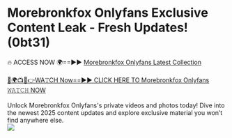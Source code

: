 # Morebronkfox Onlyfans Exclusive Content Leak - Fresh Updates! (0bt31)

🔥 ACCESS NOW 🌍==►► <a href="https://tinyurl.com/kvy9nzfs" rel="nofollow">Morebronkfox Onlyfans Latest Collection</a>
<br><br>
[🔴🌍📺📱👉WA𝚃CH Now==►► CLICK HERE TO Morebronkfox Onlyfans 𝚆𝙰𝚃𝙲𝙷 NOW](https://tinyurl.com/kvy9nzfs)
<br><br>
Unlock Morebronkfox Onlyfans's private videos and photos today! Dive into the newest 2025 content updates and explore exclusive material you won’t find anywhere else.
<br>
<a href="https://tinyurl.com/kvy9nzfs" rel="nofollow" data-target="animated-image.originalLink"><img src="https://camo.githubusercontent.com/8a4f000d20f83aca3bf7ec5f350d767afa0574a8a352519fd8cfa583a6f93a33/68747470733a2f2f692e696d6775722e636f6d2f644a486b345a712e676966" data-canonical-src="https://i.imgur.com/dJHk4Zq.gif" style="max-width: 100%; display: inline-block;" data-target="animated-image.originalImage"></a>
<br>

